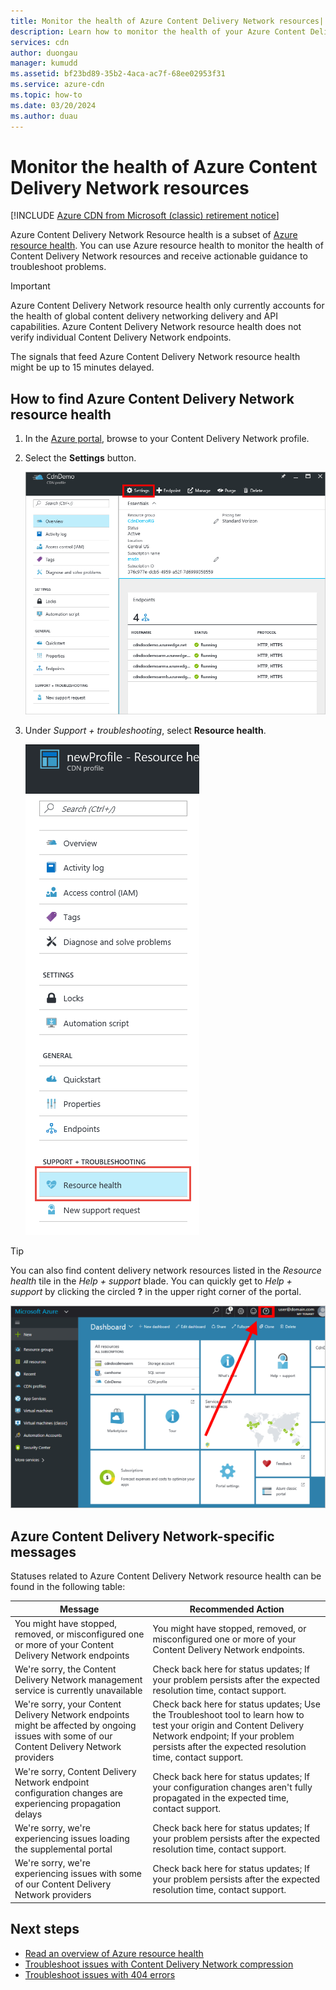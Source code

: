 ```yaml
---
title: Monitor the health of Azure Content Delivery Network resources| Microsoft Docs
description: Learn how to monitor the health of your Azure Content Delivery Network resources using Azure Resource Health.
services: cdn
author: duongau
manager: kumudd
ms.assetid: bf23bd89-35b2-4aca-ac7f-68ee02953f31
ms.service: azure-cdn
ms.topic: how-to
ms.date: 03/20/2024
ms.author: duau
---
```


# Monitor the health of Azure Content Delivery Network resources

[!INCLUDE [Azure CDN from Microsoft (classic) retirement notice](../../includes/cdn-classic-retirement.md)]

Azure Content Delivery Network Resource health is a subset of [Azure resource health](/azure/service-health/resource-health-overview). You can use Azure resource health to monitor the health of Content Delivery Network resources and receive actionable guidance to troubleshoot problems.

>[!IMPORTANT]
> Azure Content Delivery Network resource health only currently accounts for the health of global content delivery networking delivery and API capabilities. Azure Content Delivery Network resource health does not verify individual Content Delivery Network endpoints.
>
> The signals that feed Azure Content Delivery Network resource health might be up to 15 minutes delayed.

## How to find Azure Content Delivery Network resource health

1. In the [Azure portal](https://portal.azure.com), browse to your Content Delivery Network profile.

2. Select the **Settings** button.

    ![Settings button](./media/cdn-resource-health/cdn-profile-settings.png)

3. Under *Support + troubleshooting*, select **Resource health**.

    ![Screenshot of Content Delivery Network resource health.](./media/cdn-resource-health/cdn-resource-health3.png)

>[!TIP]
> You can also find content delivery network resources listed in the *Resource health* tile in the *Help + support* blade. You can quickly get to *Help + support* by clicking the circled **?** in the upper right corner of the portal.
>
> ![Help + support](./media/cdn-resource-health/cdn-help-support.png)

## Azure Content Delivery Network-specific messages

Statuses related to Azure Content Delivery Network resource health can be found in the following table:

|Message | Recommended Action |
|---|---|
|You might have stopped, removed, or misconfigured one or more of your Content Delivery Network endpoints | You might have stopped, removed, or misconfigured one or more of your Content Delivery Network endpoints.|
|We're sorry, the Content Delivery Network management service is currently unavailable | Check back here for status updates; If your problem persists after the expected resolution time, contact support.|
|We're sorry, your Content Delivery Network endpoints might be affected by ongoing issues with some of our Content Delivery Network providers | Check back here for status updates; Use the Troubleshoot tool to learn how to test your origin and Content Delivery Network endpoint; If your problem persists after the expected resolution time, contact support. |
|We're sorry, Content Delivery Network endpoint configuration changes are experiencing propagation delays | Check back here for status updates; If your configuration changes aren't fully propagated in the expected time, contact support.|
|We're sorry, we're experiencing issues loading the supplemental portal | Check back here for status updates; If your problem persists after the expected resolution time, contact support.|
We're sorry, we're experiencing issues with some of our Content Delivery Network providers | Check back here for status updates; If your problem persists after the expected resolution time, contact support. |

## Next steps

- [Read an overview of Azure resource health](/azure/service-health/resource-health-overview)
- [Troubleshoot issues with Content Delivery Network compression](./cdn-troubleshoot-compression.md)
- [Troubleshoot issues with 404 errors](./cdn-troubleshoot-endpoint.md)
